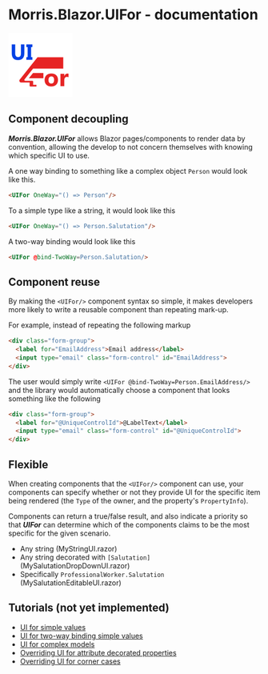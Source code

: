 # Morris.Blazor.UIFor - documentation
![](./../Images/small-logo.png)

## Component decoupling

***Morris.Blazor.UIFor*** allows Blazor pages/components to render
data by convention, allowing the develop to not concern themselves with
knowing which specific UI to use.

A one way binding to something like a complex object `Person` would
look like this.

```html
<UIFor OneWay="() => Person"/>
```

To a simple type like a string, it would look like this

```html
<UIFor OneWay="() => Person.Salutation"/>
```

A two-way binding would look like this

```html
<UIFor @bind-TwoWay=Person.Salutation/>
```

## Component reuse
By making the `<UIFor/>` component syntax so simple, it makes developers
more likely to write a reusable component than repeating mark-up.

For example, instead of repeating the following markup

```html
<div class="form-group">
  <label for="EmailAddress">Email address</label>
  <input type="email" class="form-control" id="EmailAddress">
</div>
```

The user would simply write `<UIFor @bind-TwoWay=Person.EmailAddress/>` and the library would
automatically choose a component that looks something like the following

```html
<div class="form-group">
  <label for="@UniqueControlId">@LabelText</label>
  <input type="email" class="form-control" id="@UniqueControlId">
</div>
```

## Flexible
When creating components that the `<UIFor/>` component can use, your components can specify whether or
not they provide UI for the specific item being rendered (the `Type` of the owner, and the property's
`PropertyInfo`).

Components can return a true/false result, and also indicate a priority so that ***UIFor*** can determine
which of the components claims to be the most specific for the given scenario.

* Any string (MyStringUI.razor)
* Any string decorated with `[Salutation]` (MySalutationDropDownUI.razor)
* Specifically `ProfessionalWorker.Salutation` (MySalutationEditableUI.razor)


## Tutorials (not yet implemented)

* [UI for simple values](../Source/Tutorials/01-SimpleTypes/)
* [UI for two-way binding simple values](../Source/Tutorials/02-TwoWayBinding/)
* [UI for complex models](../Source/Tutorials/03-ComplexModels/)
* [Overriding UI for attribute decorated properties](../Source/Tutorials/04-AttributeDecoratedProperties/)
* [Overriding UI for corner cases](../Source/Tutorials/05-CornerCases/)
